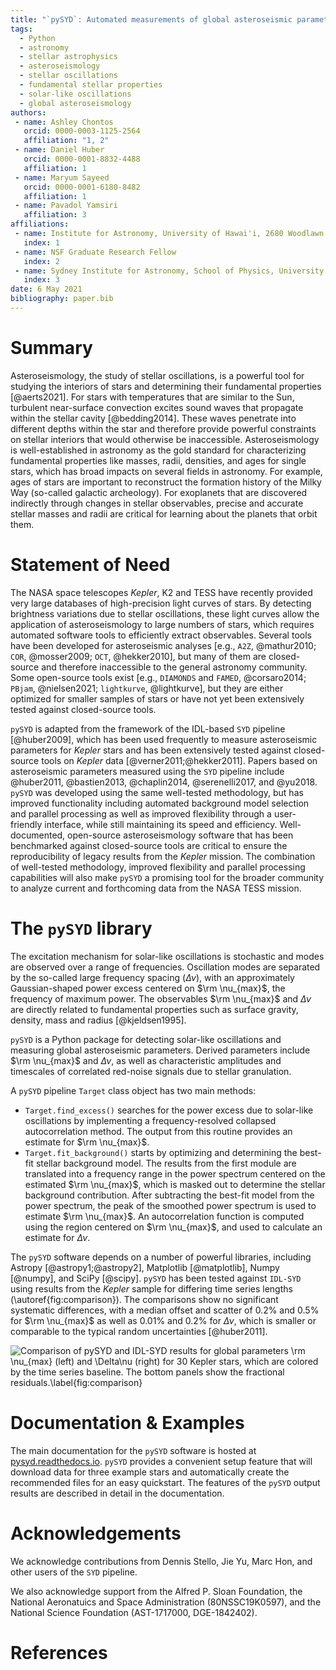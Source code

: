 ```yaml
---
title: "`pySYD`: Automated measurements of global asteroseismic parameters"
tags:
  - Python
  - astronomy
  - stellar astrophysics
  - asteroseismology
  - stellar oscillations
  - fundamental stellar properties
  - solar-like oscillations
  - global asteroseismology
authors:
 - name: Ashley Chontos
   orcid: 0000-0003-1125-2564
   affiliation: "1, 2"
 - name: Daniel Huber
   orcid: 0000-0001-8832-4488
   affiliation: 1
 - name: Maryum Sayeed 
   orcid: 0000-0001-6180-8482
   affiliation: 1
 - name: Pavadol Yamsiri
   affiliation: 3
affiliations:
 - name: Institute for Astronomy, University of Hawai'i, 2680 Woodlawn Drive, Honolulu, HI 96822, USA
   index: 1
 - name: NSF Graduate Research Fellow
   index: 2
 - name: Sydney Institute for Astronomy, School of Physics, University of Sydney, NSW 2006, Australia
   index: 3
date: 6 May 2021
bibliography: paper.bib
---
```


# Summary

Asteroseismology, the study of stellar oscillations, is a powerful tool for studying the interiors of stars
and determining their fundamental properties [@aerts2021]. For stars with temperatures that are similar to 
the Sun, turbulent near-surface convection excites sound waves that propagate within the stellar cavity 
[@bedding2014]. These waves penetrate into different depths within the star and therefore provide powerful 
constraints on stellar interiors that would otherwise be inaccessible. Asteroseismology is well-established 
in astronomy as the gold standard for characterizing fundamental properties like masses, radii, densities, 
and ages for single stars, which has broad impacts on several fields in astronomy. For example, ages of stars 
are important to reconstruct the formation history of the Milky Way (so-called galactic archeology). For 
exoplanets that are discovered indirectly through changes in stellar observables, precise and accurate stellar 
masses and radii are critical for learning about the planets that orbit them.

# Statement of Need

The NASA space telescopes *Kepler*, K2 and TESS have recently provided very large databases of high-precision 
light curves of stars. By detecting brightness variations due to stellar oscillations, these light curves allow the 
application of asteroseismology to large numbers of stars, which requires automated software tools to efficiently 
extract observables. Several tools have been developed for asteroseismic analyses [e.g., `A2Z`, @mathur2010; 
`COR`, @mosser2009; `OCT`, @hekker2010], but many of them are closed-source and therefore inaccessible 
to the general astronomy community. Some open-source tools exist [e.g., `DIAMONDS` and `FAMED`, @corsaro2014; `PBjam`, 
@nielsen2021; `lightkurve`, @lightkurve], but they are either optimized for smaller samples of stars or 
have not yet been extensively tested against closed-source tools.

`pySYD` is adapted from the framework of the IDL-based `SYD` pipeline [@huber2009], which has been used frequently 
to measure asteroseismic parameters for *Kepler* stars and has been extensively tested against closed-source tools on
*Kepler* data [@verner2011;@hekker2011]. Papers based on asteroseismic parameters measured using the `SYD` pipeline 
include @huber2011, @bastien2013, @chaplin2014, @serenelli2017, and @yu2018. `pySYD` was developed using the same 
well-tested methodology, but has improved functionality including automated background model selection and parallel 
processing as well as improved flexibility through a user-friendly interface, while still maintaining its speed and 
efficiency. Well-documented, open-source asteroseismology software that has been benchmarked against closed-source 
tools are critical to ensure the reproducibility of legacy results from the *Kepler* mission. The combination of 
well-tested methodology, improved flexibility and parallel processing capabilities will also make `pySYD` a promising 
tool for the broader community to analyze current and forthcoming data from the NASA TESS mission.

# The `pySYD` library

The excitation mechanism for solar-like oscillations is stochastic and modes are observed over a range of frequencies. 
Oscillation modes are separated by the so-called large frequency spacing ($\Delta\nu$), with an approximately
Gaussian-shaped power excess centered on $\rm \nu_{max}$, the frequency of maximum power. The observables 
$\rm \nu_{max}$ and $\Delta\nu$ are directly related to fundamental properties such as surface gravity, density,
mass and radius [@kjeldsen1995].  

`pySYD` is a Python package for detecting solar-like oscillations and measuring global asteroseismic parameters. 
Derived parameters include $\rm \nu_{max}$ and $\Delta\nu$, as well as characteristic amplitudes and timescales 
of correlated red-noise signals due to stellar granulation.

A `pySYD` pipeline `Target` class object has two main methods:

- `Target.find_excess()` searches for the power excess due to solar-like oscillations by implementing a frequency-resolved 
  collapsed autocorrelation method.  The output from this routine provides an estimate for $\rm \nu_{max}$. 
- `Target.fit_background()` starts by optimizing and determining the best-fit stellar background model. The results from the 
  first module are translated into a frequency range in the power spectrum centered on the estimated $\rm \nu_{max}$,
  which is masked out to determine the stellar background contribution. After subtracting the best-fit model from 
  the power spectrum, the peak of the smoothed power spectrum is used to estimate $\rm \nu_{max}$. An autocorrelation 
  function is computed using the region centered on $\rm \nu_{max}$, and used to calculate an estimate for $\Delta\nu$. 
  
The `pySYD` software depends on a number of powerful libraries, including Astropy [@astropy1;@astropy2], 
Matplotlib [@matplotlib], Numpy [@numpy], and SciPy [@scipy]. `pySYD` has been tested against `IDL-SYD` using 
results from the *Kepler* sample for differing time series lengths (\autoref{fig:comparison}). The comparisons 
show no significant systematic differences, with a median offset and scatter of $0.2\%$ and $0.5\%$ for 
$\rm \nu_{max}$ as well as $0.01\%$ and $0.2\%$ for $\Delta\nu$, which is smaller or comparable to the 
typical random uncertainties [@huber2011].

![Comparison of `pySYD` and `IDL-SYD` results for global parameters $\rm \nu_{max}$ (left) and $\Delta\nu$ 
(right) for 30 *Kepler* stars, which are colored by the time series baseline. The bottom panels show the
fractional residuals.\label{fig:comparison}](comparison_new.png)

# Documentation & Examples

The main documentation for the `pySYD` software is hosted at [pysyd.readthedocs.io](https://pysyd.readthedocs.io). 
`pySYD` provides a convenient setup feature that will download data for three example stars and automatically create 
the recommended files for an easy quickstart. The features of the `pySYD` output results are described in detail in 
the documentation.

# Acknowledgements

We acknowledge contributions from Dennis Stello, Jie Yu, Marc Hon, and other users of the `SYD` pipeline.

We also acknowledge support from the Alfred P. Sloan Foundation, the National Aeronatuics and Space Administration
(80NSSC19K0597), and the National Science Foundation (AST-1717000, DGE-1842402).

# References
